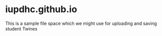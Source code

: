 # iupdhc.github.io

This is a sample file space which we might use for uploading and saving student Twines
